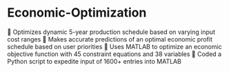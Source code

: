 # Economic-Optimization
 Optimizes dynamic 5-year production schedule based on varying input cost ranges
 Makes accurate predictions of an optimal economic profit schedule based on user priorities
 Uses MATLAB to optimize an economic objective function with 45 constraint equations and 38 variables
 Coded a Python script to expedite input of 1600+ entries into MATLAB
